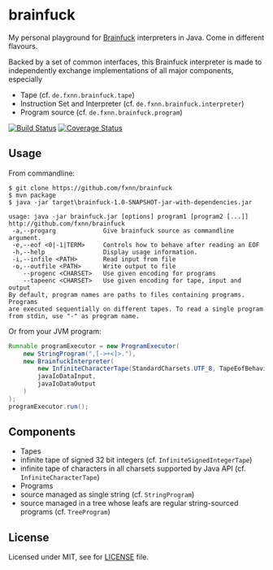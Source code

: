 # brainfuck
My personal playground for [Brainfuck](http://en.wikipedia.org/Brainfuck) interpreters in Java. Come in different flavours.

Backed by a set of common interfaces, this Brainfuck interpreter is made to independently exchange implementations of all major components, especially

* Tape (cf. `de.fxnn.brainfuck.tape`)
* Instruction Set and Interpreter (cf. `de.fxnn.brainfuck.interpreter`)
* Program source (cf. `de.fxnn.brainfuck.program`)

[![Build Status](https://travis-ci.org/fxnn/brainfuck.svg)](https://travis-ci.org/fxnn/brainfuck)
[![Coverage Status](https://coveralls.io/repos/fxnn/brainfuck/badge.svg?branch=conf-coverage)](https://coveralls.io/r/fxnn/brainfuck?branch=conf-coverage)

## Usage

From commandline:

```
$ git clone https://github.com/fxnn/brainfuck
$ mvn package
$ java -jar target\brainfuck-1.0-SNAPSHOT-jar-with-dependencies.jar

usage: java -jar brainfuck.jar [options] program1 [program2 [...]]
http://github.com/fxnn/brainfuck
 -a,--progarg             Give brainfuck source as commandline argument.
 -e,--eof <0|-1|TERM>     Controls how to behave after reading an EOF
 -h,--help                Display usage information.
 -i,--infile <PATH>       Read input from file
 -o,--outfile <PATH>      Write output to file
    --progenc <CHARSET>   Use given encoding for programs
    --tapeenc <CHARSET>   Use given encoding for tape, input and output
By default, program names are paths to files containing programs. Programs
are executed sequentially on different tapes. To read a single program
from stdin, use "-" as program name.
```

Or from your JVM program:

```java
Runnable programExecutor = new ProgramExecutor(
    new StringProgram(",[->+<]>."),
    new BrainfuckInterpreter(
        new InfiniteCharacterTape(StandardCharsets.UTF_8, TapeEofBehaviour.READS_ZERO),
        javaIoDataInput,
        javaIoDataOutput
    )
);
programExecutor.run();
```

## Components

* Tapes
 * infinite tape of signed 32 bit integers (cf. `InfiniteSignedIntegerTape`)
 * infinite tape of characters in all charsets supported by Java API (cf. `InfiniteCharacterTape`)
* Programs
 * source managed as single string (cf. `StringProgram`)
 * source managed in a tree whose leafs are regular string-sourced programs (cf. `TreeProgram`)

## License

Licensed under MIT, see for [LICENSE](LICENSE) file.
